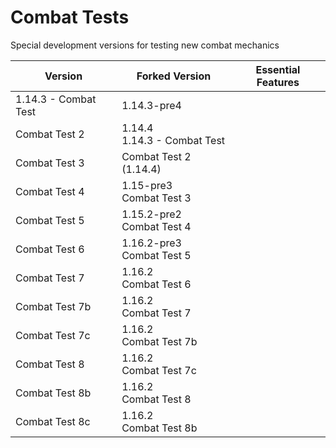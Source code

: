 # Combat Tests
Special development versions for testing new combat mechanics

Version | Forked Version | Essential Features
------- | ---------------- | ------------------
1.14.3 - Combat Test | 1.14.3-pre4 | 
Combat Test 2 | 1.14.4 <br> 1.14.3 - Combat Test | 
Combat Test 3 | Combat Test 2 (1.14.4) |
Combat Test 4 | 1.15-pre3 <br> Combat Test 3 |
Combat Test 5 | 1.15.2-pre2 <br> Combat Test 4 |
Combat Test 6 | 1.16.2-pre3 <br> Combat Test 5 |
Combat Test 7 | 1.16.2 <br> Combat Test 6 |
Combat Test 7b | 1.16.2 <br> Combat Test 7 |
Combat Test 7c | 1.16.2 <br> Combat Test 7b |
Combat Test 8  | 1.16.2 <br> Combat Test 7c |
Combat Test 8b | 1.16.2 <br> Combat Test 8 |
Combat Test 8c | 1.16.2 <br> Combat Test 8b |